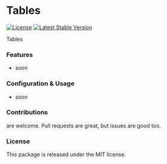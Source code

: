 # Tables

[![License](https://poser.pugx.org/laravel-enso/tables/license)](https://packagist.org/packages/laravel-enso/tables)
[![Latest Stable Version](https://poser.pugx.org/laravel-enso/tables/version)](https://packagist.org/packages/laravel-enso/tables)

Tables

### Features

- soon

### Configuration & Usage

- soon

### Contributions

are welcome. Pull requests are great, but issues are good too.

### License

This package is released under the MIT license.